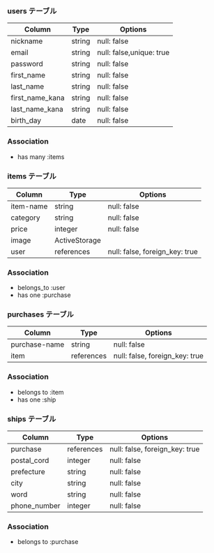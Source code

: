 ### users テーブル

| Column          | Type   | Options                  |
| ----------------| ------ | -------------------------|
| nickname        | string | null: false              |
| email           | string | null: false,unique: true |
| password        | string | null: false              |
| first_name      | string | null: false              |
| last_name       | string | null: false              |
| first_name_kana | string | null: false              |
| last_name_kana  | string | null: false              |
| birth_day       | date   | null: false              |

### Association
- has many :items

### items テーブル

| Column          | Type          | Options                        |
| ----------------| ------------- | -------------------------------|
| item-name       | string        | null: false                    |
| category        | string        | null: false                    |
| price           | integer       | null: false                    |
| image           | ActiveStorage |                                |
| user            | references    | null: false, foreign_key: true |

### Association
- belongs_to :user
- has one :purchase

### purchases テーブル

| Column          | Type          | Options                        |
| ----------------| ------------- | -------------------------------|
| purchase-name   | string        | null: false                    |
| item            | references    | null: false, foreign_key: true |

### Association
- belongs to :item
- has one :ship

### ships テーブル

| Column          | Type          | Options                        |
| ----------------| ------------- | -------------------------------|
| purchase        | references    | null: false, foreign_key: true |
| postal_cord     | integer       | null: false                    |
| prefecture      | string        | null: false                    |
| city            | string        | null: false                    |
| word            | string        | null: false                    |
| phone_number    | integer       | null: false                    |

### Association
- belongs to :purchase